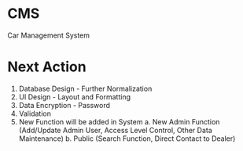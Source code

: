 # CMS
Car Management System


Next Action
===========
1. Database Design - Further Normalization 
2. UI Design - Layout and Formatting
3. Data Encryption - Password
4. Validation
5. New Function will be added in System
   a. New Admin Function (Add/Update Admin User, Access Level Control, Other Data Maintenance)
   b. Public (Search Function, Direct Contact to Dealer)
  
